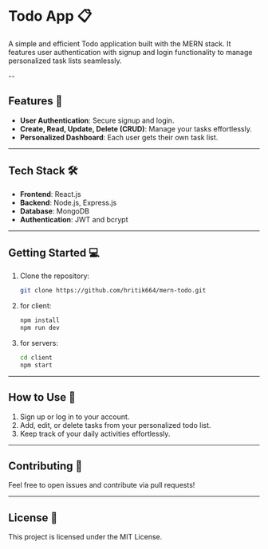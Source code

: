# Todo App 📋

A simple and efficient Todo application built with the MERN stack. It features user authentication with signup and login functionality to manage personalized task lists seamlessly.

--
## Features 🚀
- **User Authentication**: Secure signup and login.
- **Create, Read, Update, Delete (CRUD)**: Manage your tasks effortlessly.
- **Personalized Dashboard**: Each user gets their own task list.

---

## Tech Stack 🛠️
- **Frontend**: React.js
- **Backend**: Node.js, Express.js
- **Database**: MongoDB
- **Authentication**: JWT and bcrypt

---

## Getting Started 💻

1. Clone the repository:  
   ```bash
   git clone https://github.com/hritik664/mern-todo.git
   ```
2. for client:  
   ```bash
   npm install
   npm run dev
   ```
3. for servers:  
   ```bash
   cd client
   npm start
   ```

---

## How to Use 📝
1. Sign up or log in to your account.
2. Add, edit, or delete tasks from your personalized todo list.
3. Keep track of your daily activities effortlessly.

---

## Contributing 🤝
Feel free to open issues and contribute via pull requests!

---

## License 📜
This project is licensed under the MIT License.
